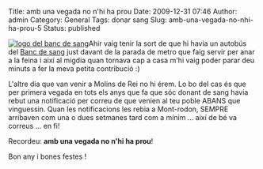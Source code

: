 Title: amb una vegada no n'hi ha prou
Date: 2009-12-31 07:46
Author: admin
Category: General
Tags: donar sang
Slug: amb-una-vegada-no-nhi-ha-prou-5
Status: published

[<img src="http://gil.badall.net/wp-content/uploads/2007/04/logo_portada.gif" title="logo del banc de sang" class="alignright size-full wp-image-80" />](http://gil.badall.net/wp-content/uploads/2007/04/logo_portada.gif)Ahir vaig tenir la sort de que hi havia un autobús del [Banc de sang](http://www.bancsang.net/ca/ "Web del banc de sang") just davant de la parada de metro que faig servir per anar a la feina i així al migdia quan tornava cap a casa m'hi vaig poder parar deu minuts a fer la meva petita contribució :)

L'altre dia que van venir a Molins de Rei no hi érem. Lo bo del cas és que per primera vegada en tots els anys que fa que sóc donant de sang havia rebut una notificació per correu de que venien al teu poble ABANS que vinguessin. Quan les notificacions les rebia a Mont-rodon, SEMPRE arribaven com una o dues setmanes tard com a mínim ... així de bé va correus ... en fi!

Recordeu: **amb una vegada no n'hi ha prou**!

Bon any i bones festes !
